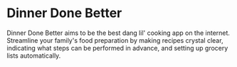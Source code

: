 # Dinner Done Better

Dinner Done Better aims to be the best dang lil' cooking app on the internet. Streamline your family's food preparation by making recipes crystal clear, indicating what steps can be performed in advance, and setting up grocery lists automatically.
